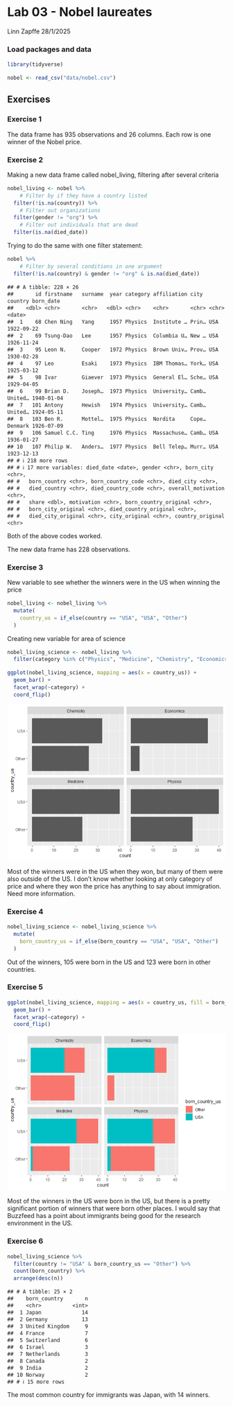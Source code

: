 Lab 03 - Nobel laureates
================
Linn Zapffe
28/1/2025

### Load packages and data

``` r
library(tidyverse) 
```

``` r
nobel <- read_csv("data/nobel.csv")
```

## Exercises

### Exercise 1

The data frame has 935 observations and 26 columns. Each row is one
winner of the Nobel price.

### Exercise 2

Making a new data frame called nobel_living, filtering after several
criteria

``` r
nobel_living <- nobel %>%
    # Filter by if they have a country listed
  filter(!is.na(country)) %>%
    # Filter out organizations
  filter(gender != "org") %>%
    # Filter out individuals that are dead
  filter(is.na(died_date))
```

Trying to do the same with one filter statement:

``` r
nobel %>%
    # Filter by several conditions in one argument
  filter(!is.na(country) & gender != "org" & is.na(died_date))
```

    ## # A tibble: 228 × 26
    ##       id firstname   surname  year category affiliation city  country born_date 
    ##    <dbl> <chr>       <chr>   <dbl> <chr>    <chr>       <chr> <chr>   <date>    
    ##  1    68 Chen Ning   Yang     1957 Physics  Institute … Prin… USA     1922-09-22
    ##  2    69 Tsung-Dao   Lee      1957 Physics  Columbia U… New … USA     1926-11-24
    ##  3    95 Leon N.     Cooper   1972 Physics  Brown Univ… Prov… USA     1930-02-28
    ##  4    97 Leo         Esaki    1973 Physics  IBM Thomas… York… USA     1925-03-12
    ##  5    98 Ivar        Giaever  1973 Physics  General El… Sche… USA     1929-04-05
    ##  6    99 Brian D.    Joseph…  1973 Physics  University… Camb… United… 1940-01-04
    ##  7   101 Antony      Hewish   1974 Physics  University… Camb… United… 1924-05-11
    ##  8   103 Ben R.      Mottel…  1975 Physics  Nordita     Cope… Denmark 1926-07-09
    ##  9   106 Samuel C.C. Ting     1976 Physics  Massachuse… Camb… USA     1936-01-27
    ## 10   107 Philip W.   Anders…  1977 Physics  Bell Telep… Murr… USA     1923-12-13
    ## # ℹ 218 more rows
    ## # ℹ 17 more variables: died_date <date>, gender <chr>, born_city <chr>,
    ## #   born_country <chr>, born_country_code <chr>, died_city <chr>,
    ## #   died_country <chr>, died_country_code <chr>, overall_motivation <chr>,
    ## #   share <dbl>, motivation <chr>, born_country_original <chr>,
    ## #   born_city_original <chr>, died_country_original <chr>,
    ## #   died_city_original <chr>, city_original <chr>, country_original <chr>

Both of the above codes worked.

The new data frame has 228 observations.

### Exercise 3

New variable to see whether the winners were in the US when winning the
price

``` r
nobel_living <- nobel_living %>%
  mutate(
    country_us = if_else(country == "USA", "USA", "Other")
  )
```

Creating new variable for area of science

``` r
nobel_living_science <- nobel_living %>%
  filter(category %in% c("Physics", "Medicine", "Chemistry", "Economics"))
```

``` r
ggplot(nobel_living_science, mapping = aes(x = country_us)) +
  geom_bar() +
  facet_wrap(~category) +
  coord_flip()
```

![](lab-03_files/figure-gfm/plot_box_area-1.png)<!-- -->

Most of the winners were in the US when they won, but many of them were
also outside of the US. I don’t know whether looking at only category of
price and where they won the price has anything to say about
immigration. Need more information.

### Exercise 4

``` r
nobel_living_science <- nobel_living_science %>%
  mutate(
    born_country_us = if_else(born_country == "USA", "USA", "Other")
  )
```

Out of the winners, 105 were born in the US and 123 were born in other
countries.

### Exercise 5

``` r
ggplot(nobel_living_science, mapping = aes(x = country_us, fill = born_country_us)) +
  geom_bar() +
  facet_wrap(~category) +
  coord_flip()
```

![](lab-03_files/figure-gfm/plot_area_and_born-1.png)<!-- -->

Most of the winners in the US were born in the US, but there is a pretty
significant portion of winners that were born other places. I would say
that Buzzfeed has a point about immigrants being good for the research
environment in the US.

### Exercise 6

``` r
nobel_living_science %>% 
  filter(country != "USA" & born_country_us == "Other") %>%
  count(born_country) %>%
  arrange(desc(n))
```

    ## # A tibble: 25 × 2
    ##    born_country       n
    ##    <chr>          <int>
    ##  1 Japan             14
    ##  2 Germany           13
    ##  3 United Kingdom     9
    ##  4 France             7
    ##  5 Switzerland        6
    ##  6 Israel             3
    ##  7 Netherlands        3
    ##  8 Canada             2
    ##  9 India              2
    ## 10 Norway             2
    ## # ℹ 15 more rows

The most common country for immigrants was Japan, with 14 winners.
